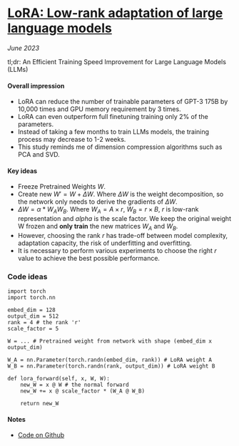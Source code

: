 # [LoRA: Low-rank adaptation of large language models](https://arxiv.org/pdf/2106.09685.pdf)

_June 2023_

tl;dr: An Efficient Training Speed Improvement for Large Language Models (LLMs)

#### Overall impression

- LoRA can reduce the number of trainable parameters of GPT-3 175B by 10,000 times and GPU memory requirement by 3 times.
- LoRA can even outperform full finetuning training only 2% of the parameters.
- Instead of taking a few months to train LLMs models, the training process may decrease to 1-2 weeks.
- This study reminds me of dimension compression algorithms such as PCA and SVD.

#### Key ideas

- Freeze Pretrained Weights $`W`$.
- Create new $`W'=W+\Delta W`$. Where $\Delta W$ is the weight decomposition, so the network only needs to derive the gradients of $\Delta W$. 
- $\Delta W=\alpha * W_{A}W_{B}$. Where $W_{A}=A \times r$, $W_{B}=r \times B$, $r$ is low-rank representation and $alpha$ is the scale factor. We keep the original weight W frozen and **only train** the new matrices $W_{A}$ and $W_{B}$.
- However, choosing the rank $r$ has trade-off between model complexity, adaptation capacity, the risk of underfitting and overfitting. 
- It is necessary to perform various experiments to choose the right $r$ value to achieve the best possible performance.

### Code ideas

```python=
import torch
import torch.nn

embed_dim = 128
output_dim = 512
rank = 4 # the rank 'r' 
scale_factor = 5

W = ... # Pretrained weight from network with shape (embed_dim x output_dim)

W_A = nn.Parameter(torch.randn(embed_dim, rank)) # LoRA weight A
W_B = nn.Parameter(torch.randn(rank, output_dim)) # LoRA weight B

def lora_forward(self, x, W, W):
    new_W = x @ W # the normal forward
    new_W += x @ scale_factor * (W_A @ W_B) 
    
    return new_W
```

#### Notes
- [Code on Github](https://github.com/microsoft/LoRA)